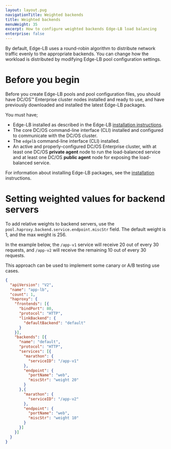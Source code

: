 ```yaml
---
layout: layout.pug
navigationTitle: Weighted backends
title: Weighted backends
menuWeight: 35
excerpt: How to configure weighted backends Edge-LB load balancing
enterprise: false
---
```


By default, Edge-LB uses a round-robin algorithm to distribute network traffic evenly to the appropriate backends. You can change how the workload is distributed by modifying Edge-LB pool configuration settings.

# Before you begin
Before you create Edge-LB pools and pool configuration files, you should have DC/OS&trade; Enterprise cluster nodes installed and ready to use, and have previously downloaded and installed the latest Edge-LB packages.

You must have;
* Edge-LB installed as described in the Edge-LB [installation instructions](/mesosphere/dcos/services/edge-lb/1.6/getting-started/installing).
* The core DC/OS command-line interface (CLI) installed and configured to communicate with the DC/OS cluster.
* The `edgelb` command-line interface (CLI) installed.
* An active and properly-configured DC/OS Enterprise cluster, with at least one DC/OS **private agent** node to run the load-balanced service and at least one DC/OS **public agent** node for exposing the load-balanced service.

For information about installing Edge-LB packages, see the [installation](/mesosphere/dcos/services/edge-lb/1.6/getting-started/installing/) instructions.

# Setting weighted values for backend servers

To add relative weights to backend servers, use the `pool.haproxy.backend.service.endpoint.miscStr` field. The default weight is 1, and the max weight is 256.

In the example below, the `/app-v1` service will receive 20 out of every 30 requests, and `/app-v2` will receive the remaining 10 out of every 30 requests.

This approach can be used to implement some canary or A/B testing use cases.

```json
{
  "apiVersion": "V2",
  "name": "app-lb",
  "count": 1,
  "haproxy": {
    "frontends": [{
      "bindPort": 80,
      "protocol": "HTTP",
      "linkBackend": {
        "defaultBackend": "default"
      }
    }],
    "backends": [{
      "name": "default",
      "protocol": "HTTP",
      "services": [{
        "marathon": {
          "serviceID": "/app-v1"
        },
        "endpoint": {
          "portName": "web",
          "miscStr": "weight 20"
        }
      },{
        "marathon": {
          "serviceID": "/app-v2"
        },
        "endpoint": {
          "portName": "web",
          "miscStr": "weight 10"
        }
      }]
    }]
  }
}
```
